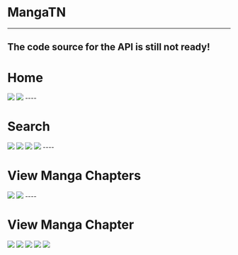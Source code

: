 # MangaTN
---
The code source for the API is still not ready!
----
<h1>Home</h1>
<img src="https://user-images.githubusercontent.com/100535820/235483183-a0d3a914-3ea4-42b7-9b9c-79ab25054d1c.jpg"/>
<img src="https://user-images.githubusercontent.com/100535820/235483174-b6f86dc4-4c04-4af1-8334-489e5385605b.jpg"/>
----
<h1>Search</h1>
<img src="https://user-images.githubusercontent.com/100535820/235483170-43067675-e8e5-425b-8493-4c08367a918b.jpg"/>
<img src="https://user-images.githubusercontent.com/100535820/235483169-6993e577-e4c7-445a-83b9-4346d9fe5039.jpg"/>
<img src="https://user-images.githubusercontent.com/100535820/235483164-6070ff29-8299-48e2-a188-7b3a08d4f4f1.jpg"/>
<img src="https://user-images.githubusercontent.com/100535820/235483157-1dba1196-782b-4beb-b6af-193fb43d05fb.jpg"/>
----
<h1>View Manga Chapters</h1>
<img src="https://user-images.githubusercontent.com/100535820/235483145-a582ca14-4ed3-4ad1-8f92-8ae2b927a994.jpg"/>
<img src="https://user-images.githubusercontent.com/100535820/235483150-612e657d-d5aa-423b-8107-51b77d390556.jpg"/>
----
<h1>View Manga Chapter</h1>
<img src="https://user-images.githubusercontent.com/100535820/235483138-de7609ae-b0f9-47b1-829e-693bdc247fbc.jpg"/>
<img src="https://user-images.githubusercontent.com/100535820/235483133-0670cb90-5a13-4993-8105-0436771ba7d3.jpg"/>
<img src="https://user-images.githubusercontent.com/100535820/235483128-1a97a389-50cb-4559-b789-9f74f30d6d86.jpg"/>
<img src="https://user-images.githubusercontent.com/100535820/235483121-6d8fde0b-cbbe-4513-aa10-ea3c182f06f3.jpg"/>
<img src="https://user-images.githubusercontent.com/100535820/235483116-20f94371-b863-4423-85a4-7535bae51ed0.jpg"/>
